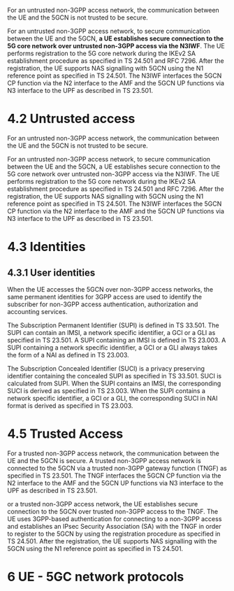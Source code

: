 For an untrusted non-3GPP access network, the communication between the UE and the 5GCN is not trusted to be secure.

For an untrusted non-3GPP access network, to secure communication between the UE and the 5GCN, **a UE establishes secure connection to the 5G core network over untrusted non-3GPP access via the N3IWF**. The UE performs registration to the 5G core network during the IKEv2 SA establishment procedure as specified in TS 24.501 and RFC 7296. After the registration, the UE supports NAS signalling with 5GCN using the N1 reference point as specified in TS 24.501. The N3IWF interfaces the 5GCN CP function via the N2 interface to the AMF and the 5GCN UP functions via N3 interface to the UPF as described in TS 23.501.
# 4.2 Untrusted access
For an untrusted non-3GPP access network, the communication between the UE and the 5GCN is not trusted to be secure.

For an untrusted non-3GPP access network, to secure communication between the UE and the 5GCN, a UE establishes secure connection to the 5G core network over untrusted non-3GPP access via the N3IWF. The UE performs registration to the 5G core network during the IKEv2 SA establishment procedure as specified in TS 24.501 and RFC 7296. After the registration, the UE supports NAS signalling with 5GCN using the N1 reference point as specified in TS 24.501. The N3IWF interfaces the 5GCN CP function via the N2 interface to the AMF and the 5GCN UP functions via N3 interface to the UPF as described in TS 23.501.
# 4.3 Identities
## 4.3.1 User identities
When the UE accesses the 5GCN over non-3GPP access networks, the same permanent identities for 3GPP access are used to identify the subscriber for non-3GPP access authentication, authorization and accounting services.

The Subscription Permanent Identifier (SUPI) is defined in TS 33.501. The SUPI can contain an IMSI, a network specific identifier, a GCI or a GLI as specified in TS 23.501. A SUPI containing an IMSI is defined in TS 23.003. A SUPI containing a network specific identifier, a GCI or a GLI always takes the form of a NAI as defined in TS 23.003.

The Subscription Concealed Identifier (SUCI) is a privacy preserving identifier containing the concealed SUPI as specified in TS 33.501. SUCI is calculated from SUPI. When the SUPI contains an IMSI, the corresponding SUCI is derived as specified in TS 23.003. When the SUPI contains a network specific identifier, a GCI or a GLI, the corresponding SUCI in NAI format is derived as specified in TS 23.003.
# 4.5 Trusted Access
For a trusted non-3GPP access network, the communication between the UE and the 5GCN is secure. A trusted non-3GPP access network is connected to the 5GCN via a trusted non-3GPP gateway function (TNGF) as specified in TS 23.501. The TNGF interfaces the 5GCN CP function via the N2 interface to the AMF and the 5GCN UP functions via N3 interface to the UPF as described in TS 23.501.

or a trusted non-3GPP access network, the UE establishes secure connection to the 5GCN over trusted non-3GPP access to the TNGF. The UE uses 3GPP-based authentication for connecting to a non-3GPP access and establishes an IPsec Security Association (SA) with the TNGF in order to register to the 5GCN by using the registration procedure as specified in TS 24.501. After the registration, the UE supports NAS signalling with the 5GCN using the N1 reference point as specified in TS 24.501.
# 6 UE - 5GC network protocols
